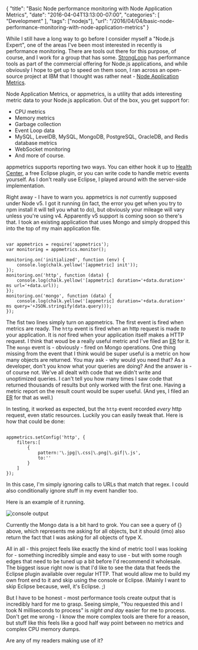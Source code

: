 
{
	"title": "Basic Node performance monitoring with Node Application Metrics",
	"date": "2016-04-04T13:13:00-07:00",
	"categories": [
		"Development"
	],
	"tags": ["nodejs"],
	"url": "/2016/04/04/basic-node-performance-monitoring-with-node-application-metrics"
}

While I still have a long way to go before I consider myself a "Node.js Expert", one of the areas I've been most interested in recently is performance monitoring. There are tools out there for this purpose, of course, and I work for a group that has some. [StrongLoop](https://strongloop.com) has performance tools as part of the commercial offering for Node.js applications, and while obviously I hope to get up to speed on them soon, I ran across an open-source project at IBM that I thought was rather neat - [Node Application Metrics](https://github.com/RuntimeTools/appmetrics).

<!--more-->

Node Application Metrics, or appmetrics, is a utility that adds interesting metric data to your Node.js application. Out of the box, you get support for:

* CPU metrics
* Memory metrics
* Garbage collection
* Event Loop data
* MySQL, LevelDB, MySQL, MongoDB, PostgreSQL, OracleDB, and Redis database metrics
* WebSocket monitoring
* And more of course.

appmetrics supports reporting two ways. You can either hook it up to [Health Center](https://marketplace.eclipse.org/content/ibm-monitoring-and-diagnostic-tools-health-center), a free Eclipse plugin, or you can write code to handle metric events yourself. As I don't really use Eclipse, I played around with the server-side implementation. 

Right away - I have to warn you. appmetrics is *not* currently supposed under Node v5. I got it running (in fact, the error you get when you try to npm install it will tell you what to do), but obviously your mileage will vary unless you're using v4. Apparently v5 support is coming soon so there's that. I took an existing application that uses Mongo and simply dropped this into the top of my main application file.

<pre><code class="language-javascript">
var appmetrics = require('appmetrics');
var monitoring = appmetrics.monitor();

monitoring.on('initialized', function (env) {
	console.log(chalk.yellow('[appmetric] init'));
});
monitoring.on('http', function (data) {
	console.log(chalk.yellow('[appmetric] duration='+data.duration+' ms url='+data.url));
});
monitoring.on('mongo', function (data) {
	console.log(chalk.yellow('[appmetric] duration='+data.duration+' ms query='+JSON.stringify(data.query)));
});
</code></pre>

The fist two lines simply turn on appmetrics. The first event is fired when metrics are ready. The `http` event is fired when an http request is made *to* your application. It is *not* fired when your application itself makes a HTTP request. I think that woud be a really useful metric and I've filed an [ER](https://github.com/RuntimeTools/appmetrics/issues/180) for it. The `mongo` event is - obviously - fired on Mongo operations. One thing missing from the event that I think would be super useful is a metric on how many objects are returned. You may ask - why would you need that? As a developer, don't you know what your queries are doing? And the answer is - of course not. We've all dealt with code that we didn't write and unoptimized queries. I can't tell you how many times I saw code that returned thousands of results but only worked with the first one. Having a metric report on the result count would be super useful. (And yes, I filed an [ER](https://github.com/RuntimeTools/appmetrics/issues/181) for that as well.)

In testing, it worked as expected, but the `http` event recorded *every* http request, even static resources. Luckily you can easily tweak that. Here is how that could be done:

<pre><code class="language-javascript">
appmetrics.setConfig('http', {
	filters:[
		{
			pattern:'\.jpg|\.css|\.png|\.gif|\.js',
			to:''
		}
	]	
});
</code></pre>

In this case, I'm simply ignoring calls to URLs that match that regex. I could also conditionally ignore stuff in my event handler too. 

Here is an example of it running.

![console output](https://static.raymondcamden.com/images/2016/04/appmetrics1.jpg)

Currently the Mongo data is a bit hard to grok. You can see a query of {} above, which represents me asking for all objects, but it should (imo) also return the fact that I was asking for all objects of type X.

All in all - this project feels like exactly the kind of metric tool I was looking for - something incredibly simple and easy to use - but with some rough edges that need to be tuned up a bit before I'd recommend it wholesale. The biggest issue right now is that I'd like to see the data that feeds the Eclipse plugin available over regular HTTP. That would allow me to build my own front end to it and skip using the console or Eclipse. (Mainly I want to skip Eclipse because, well, it's Eclipse. ;) 

But I have to be honest - most performance tools create output that is incredibly hard for me to grasp. Seeing simple, "You requested this and I took N milliseconds to process" is *night and day* easier for me to process. Don't get me wrong - I know the more complex tools are there for a reason, but stuff like this feels like a good half way point between no metrics and complex CPU memory dumps. 

Are any of my readers making use of it?

